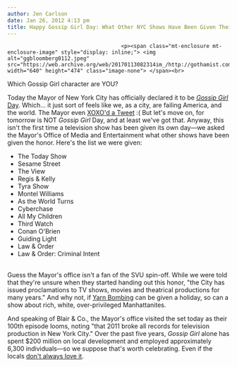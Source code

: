 ```yaml
---
author: Jen Carlson
date: Jan 26, 2012 4:13 pm
title: Happy Gossip Girl Day: What Other NYC Shows Have Been Given Their Own Days?
---
```


	
										<p><span class="mt-enclosure mt-enclosure-image" style="display: inline;"> <img alt="ggbloomberg0112.jpeg" src="https://web.archive.org/web/20170113082314im_/http://gothamist.com/attachments/arts_jen/ggbloomberg0112.jpeg" width="640" height="474" class="image-none"> </span><br>
<span class="photo_caption">Which Gossip Girl character are YOU?</span></p>

<p>Today the Mayor of New York City has officially declared it to be <a href="https://web.archive.org/web/20170113082314/http://www.nyc.gov/portal/site/nycgov/menuitem.c0935b9a57bb4ef3daf2f1c701c789a0/index.jsp?pageID=mayor_press_release&amp;catID=1194&amp;doc_name=http://www.nyc.gov/html/om/html/2012a/pr034-12.html&amp;cc=unused1978&amp;rc=1194&amp;ndi=1"><em>Gossip Girl</em> Day</a>. Which... it just sort of feels like we, as a city, are failing America, and the world. The Mayor even <a href="https://web.archive.org/web/20170113082314/https://twitter.com/#!/NYCMayorsOffice/status/162571281244491778">XOXO&apos;d a Tweet</a> :( But let&apos;s move on, for tomorrow is NOT <em>Gossip Girl</em> Day, and at least we&apos;ve got that. Anyway, this isn&apos;t the first time a television show has been given its own day&#x2014;we asked the Mayor&apos;s Office of Media and Entertainment what other shows have been given the honor. Here&apos;s the list we were given:<br>
</p><ul><li>The Today Show<br>
</li><li>Sesame Street<br>
</li><li>The View<br>
</li><li>Regis &amp; Kelly<br>
</li><li>Tyra Show<br>
</li><li>Montel Williams<br>
</li><li>As the World Turns<br>
</li><li>Cyberchase<br>
</li><li>All My Children<br>
</li><li>Third Watch<br>
</li><li>Conan O&apos;Brien<br>
</li><li>Guiding Light<br>
</li><li>Law &amp; Order<br>
</li><li>Law &amp; Order: Criminal Intent</li></ul><br>
Guess the Mayor&apos;s office isn&apos;t a fan of the SVU spin-off. While we were told that they&apos;re unsure when they started handing out this honor, &quot;the City has issued proclamations to TV shows, movies and theatrical productions for many years.&quot; And why not, if <a href="https://web.archive.org/web/20170113082314/http://gothamist.com/2011/06/09/yarn_bombing.php">Yarn Bombing</a> can be given a holiday, so can a show about rich, white, over-privileged Manhattanites.<p></p>

<p>And speaking of Blair &amp; Co., the Mayor&apos;s office visited the set today as their 100th episode looms, noting &quot;that 2011 broke all records for television production in New York City.&quot; Over the past five years, <em>Gossip Girl</em> alone has spent $200 million on local development and employed approximately 6,300 individuals&#x2014;so we suppose that&apos;s worth celebrating. Even if the locals <a href="https://web.archive.org/web/20170113082314/http://gothamist.com/2012/01/16/more_new_yorkers_complaining_about.php">don&apos;t always love it</a>.</p>					
										
									
				